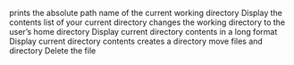 prints the absolute path name of the current working directory
Display the contents list of your current directory
changes the working directory to the user’s home directory
Display current directory contents in a long format
Display current directory contents
creates a directory
move files and directory
Delete the file
